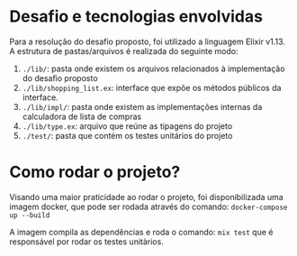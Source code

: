 # Desafio e tecnologias envolvidas 
  
Para a resolução do desafio proposto, foi utilizado a linguagem Elixir v1.13.  
A estrutura de pastas/arquivos é realizada do seguinte modo:  
1. `./lib/`: pasta onde existem os arquivos relacionados à implementação do desafio proposto  
2. `./lib/shopping_list.ex`: interface que expõe os métodos públicos da interface.
3. `./lib/impl/`: pasta onde existem as implementações internas da calculadora de lista de compras
4. `./lib/type.ex`: arquivo que reúne as tipagens do projeto
5. `./test/`: pasta que contém os testes unitários do projeto
  
# Como rodar o projeto?  
  
Visando uma maior praticidade ao rodar o projeto, foi disponibilizada uma imagem docker, que pode ser rodada através do comando: `docker-compose up --build`
  
A imagem compila as dependências e roda o comando: `mix test` que é responsável por rodar os testes unitàrios.
  
